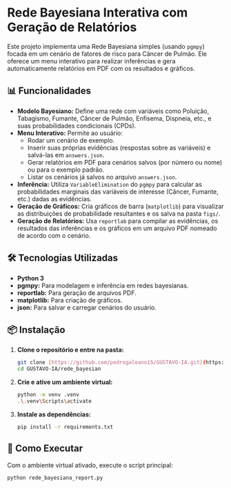 # Rede Bayesiana Interativa com Geração de Relatórios

Este projeto implementa uma Rede Bayesiana simples (usando `pgmpy`) focada em um cenário de fatores de risco para Câncer de Pulmão. Ele oferece um menu interativo para realizar inferências e gera automaticamente relatórios em PDF com os resultados e gráficos.

## 📊 Funcionalidades

* **Modelo Bayesiano:** Define uma rede com variáveis como Poluição, Tabagismo, Fumante, Câncer de Pulmão, Enfisema, Dispneia, etc., e suas probabilidades condicionais (CPDs).
* **Menu Interativo:** Permite ao usuário:
    * Rodar um cenário de exemplo.
    * Inserir suas próprias evidências (respostas sobre as variáveis) e salvá-las em `answers.json`.
    * Gerar relatórios em PDF para cenários salvos (por número ou nome) ou para o exemplo padrão.
    * Listar os cenários já salvos no arquivo `answers.json`.
* **Inferência:** Utiliza `VariableElimination` do `pgmpy` para calcular as probabilidades marginais das variáveis de interesse (Câncer, Fumante, etc.) dadas as evidências.
* **Geração de Gráficos:** Cria gráficos de barra (`matplotlib`) para visualizar as distribuições de probabilidade resultantes e os salva na pasta `figs/`.
* **Geração de Relatórios:** Usa `reportlab` para compilar as evidências, os resultados das inferências e os gráficos em um arquivo PDF nomeado de acordo com o cenário.

## 🛠️ Tecnologias Utilizadas

* **Python 3**
* **pgmpy:** Para modelagem e inferência em redes bayesianas.
* **reportlab:** Para geração de arquivos PDF.
* **matplotlib:** Para criação de gráficos.
* **json:** Para salvar e carregar cenários do usuário.

## 📦 Instalação

1.  **Clone o repositório e entre na pasta:**
    ```bash
    git clone [https://github.com/pedrogaleano15/GUSTAVO-IA.git](https://github.com/pedrogaleano15/GUSTAVO-IA.git)
    cd GUSTAVO-IA/rede_bayesian
    ```

2.  **Crie e ative um ambiente virtual:**
    ```bash
    python -m venv .venv
    .\.venv\Scripts\activate
    ```

3.  **Instale as dependências:**
    ```bash
    pip install -r requirements.txt
    ```

## 🏃 Como Executar

Com o ambiente virtual ativado, execute o script principal:

```bash
python rede_bayesiana_report.py